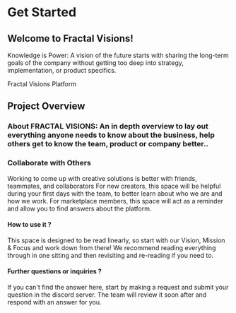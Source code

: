 # Get Started

## Welcome to Fractal Visions!
Knowledge is Power: A vision of the future starts with sharing the long-term goals of the company without getting too deep into strategy, implementation, or product specifics.

Fractal Visions Platform
## Project Overview
### About FRACTAL VISIONS: An in depth overview to lay out everything anyone needs to know about the business, help others get to know the team, product or company better..
### Collaborate with Others
Working to come up with creative solutions is better with friends, teammates, and collaborators 
For new creators, this space will be helpful during your first days with the team, to better learn about who we are and how we work.
For marketplace members, this space will act as a reminder and allow you to find answers about the platform.
#### How to use it ?
This space is designed to be read linearly, so start with our Vision, Mission & Focus and work down from there! We recommend reading everything through in one sitting and then revisiting and re-reading if you need to.
#### Further questions or inquiries ?


If you can't find the answer here, start by making a request and submit your question in the discord server. The team will review it soon after and respond with an answer for you.
